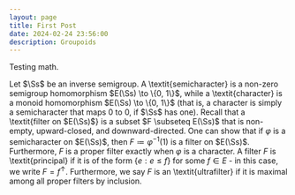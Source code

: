 ```yaml
---
layout: page
title: First Post
date: 2024-02-24 23:56:00
description: Groupoids
---
```


Testing math.

Let $\Ss$ be an inverse semigroup. A \textit{semicharacter} is a non-zero semigroup homomorphism $E(\Ss) \to \{0, 1\}$, while a \textit{character} is a monoid homomorphism $E(\Ss) \to \{0, 1\}$ (that is, a character is simply a semicharacter that maps 0 to 0, if $\Ss$ has one). Recall that a \textit{filter on $E(\Ss)$} is a subset $F \subseteq E(\Ss)$ that is non-empty, upward-closed, and downward-directed. One can show that if $\varphi$ is a semicharacter on $E(\Ss)$, then $F \coloneqq \varphi^{-1}(1)$ is a filter on $E(\Ss)$. Furthermore, $F$ is a proper filter exactly when $\varphi$ is a character. A filter $F$ is \textit{principal} if it is of the form $\{e : e \leq f\}$ for some $f \in E$ - in this case, we write $F = f^{\uparrow}$. Furthermore, we say $F$ is an \textit{ultrafilter} if it is maximal among all proper filters by inclusion. 
